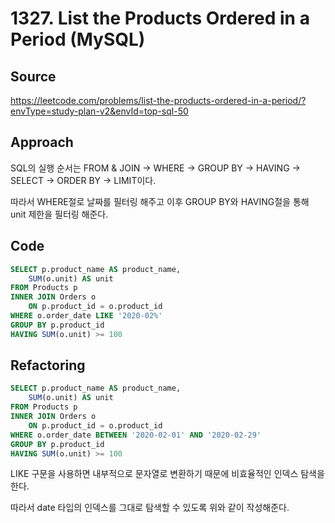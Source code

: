 # 1327. List the Products Ordered in a Period (MySQL)

## Source

https://leetcode.com/problems/list-the-products-ordered-in-a-period/?envType=study-plan-v2&envId=top-sql-50

## Approach

SQL의 실행 순서는 FROM & JOIN -> WHERE -> GROUP BY -> HAVING -> SELECT -> ORDER BY -> LIMIT이다.

따라서 WHERE절로 날짜를 필터링 해주고 이후 GROUP BY와 HAVING절을 통해 unit 제한을 필터링 해준다.

## Code

```sql
SELECT p.product_name AS product_name,
    SUM(o.unit) AS unit
FROM Products p
INNER JOIN Orders o
    ON p.product_id = o.product_id
WHERE o.order_date LIKE '2020-02%'
GROUP BY p.product_id
HAVING SUM(o.unit) >= 100
```

## Refactoring

```sql
SELECT p.product_name AS product_name,
    SUM(o.unit) AS unit
FROM Products p
INNER JOIN Orders o
    ON p.product_id = o.product_id
WHERE o.order_date BETWEEN '2020-02-01' AND '2020-02-29'
GROUP BY p.product_id
HAVING SUM(o.unit) >= 100
```

LIKE 구문을 사용하면 내부적으로 문자열로 변환하기 때문에 비효율적인 인덱스 탐색을 한다.

따라서 date 타입의 인덱스를 그대로 탐색할 수 있도록 위와 같이 작성해준다.
